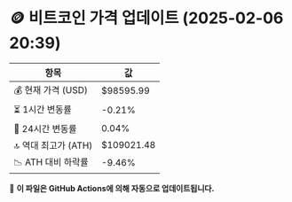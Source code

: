 # 🪙 비트코인 가격 업데이트 (2025-02-06 20:39)

| 항목                | 값 |
|--------------------|----------------|
| 💰 현재 가격 (USD) | $98595.99 |
| ⏳ 1시간 변동률    | -0.21% |
| 📆 24시간 변동률   | 0.04% |
| 🔝 역대 최고가 (ATH) | $109021.48 |
| 📉 ATH 대비 하락률 | -9.46% |

🔄 **이 파일은 GitHub Actions에 의해 자동으로 업데이트됩니다.**
